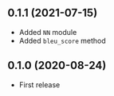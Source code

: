 ## 0.1.1 (2021-07-15)

- Added `NN` module
- Added `bleu_score` method

## 0.1.0 (2020-08-24)

- First release
